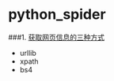 # python_spider

###1. [获取网页信息的三种方式]([urllib_xpath_bs4.md](note/urllib_xpath_bs4.md))
   - urllib
   - xpath
   - bs4